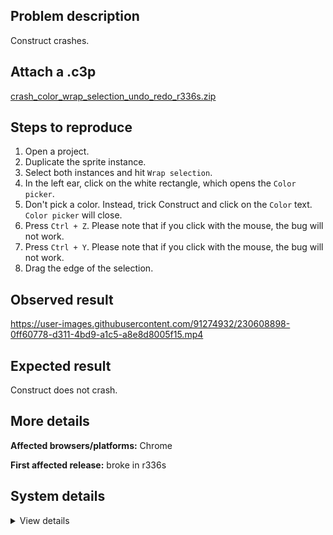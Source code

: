 ## Problem description

Construct crashes.

## Attach a .c3p

[crash_color_wrap_selection_undo_redo_r336s.zip](https://github.com/WilsonPercival/WilsonPercival/files/11178838/crash_color_wrap_selection_undo_redo_r336s.zip)

## Steps to reproduce

1. Open a project.
2. Duplicate the sprite instance.
3. Select both instances and hit `Wrap selection`.
4. In the left ear, click on the white rectangle, which opens the `Color picker`.
5. Don't pick a color. Instead, trick Construct and click on the `Color` text. `Color picker` will close.
6. Press `Ctrl + Z`. Please note that if you click with the mouse, the bug will not work.
7. Press `Ctrl + Y`. Please note that if you click with the mouse, the bug will not work.
8. Drag the edge of the selection.

## Observed result

https://user-images.githubusercontent.com/91274932/230608898-0ff60778-d311-4bd9-a1c5-a8e8d8005f15.mp4

## Expected result

Construct does not crash.

## More details



**Affected browsers/platforms:** Chrome

**First affected release:** broke in r336s

## System details

<details><summary>View details</summary>

Error report information
Type: unhandled exception
File: https://editor.construct.net/r336/components/editors/layoutView/layoutView.js, line 252, col 506
Message: Uncaught TypeError: Cannot read properties of null (reading 'width')
Stack: TypeError: Cannot read properties of null (reading 'width') at ccb.X7 (https://editor.construct.net/r336/components/editors/layoutView/layoutView.js:252:506) at ccb.m7 (https://editor.construct.net/r336/components/editors/layoutView/layoutView.js:251:248) at ccb.Tf (https://editor.construct.net/r336/components/editors/layoutView/layoutView.js:250:267) at Array.sf (https://editor.construct.net/r336/components/editors/layoutView/layoutView.js:246:368) at window.Pl.dispatchEvent (https://editor.construct.net/r336/main.js:1233:399) at window.Pl.Tf (https://editor.construct.net/r336/components/editors/layoutView/layoutView.js:109:253) at HTMLDocument.sf (https://editor.construct.net/r336/components/editors/layoutView/layoutView.js:92:435)
Construct version: r336
URL: https://editor.construct.net/
Date: Thu Apr 06 2023 22:39:57 GMT+0300 (Восточная Европа, летнее время)
Uptime: 61.7 s

Platform information
Product: Construct 3 r336 (stable)
Browser: Chrome 109.0.5414.120
Browser engine: Chromium
Context: browser
Operating system: Windows NT 0.1.0
Device type: desktop
Device pixel ratio: 1
Logical CPU cores: 2
Approx. device memory: 4 GB
User agent: Mozilla/5.0 (Windows NT 10.0; Win64; x64) AppleWebKit/537.36 (KHTML, like Gecko) Chrome/109.0.0.0 Safari/537.36
Language setting: en-US

WebGL information
Version string: WebGL 2.0 (OpenGL ES 3.0 Chromium)
Numeric version: 2
Supports NPOT textures: yes
Supports GPU profiling: no
Supports highp precision: yes
Vendor: Google Inc. (Google)
Renderer: ANGLE (Google, Vulkan 1.3.0 (SwiftShader Device (Subzero) (0x0000C0DE)), SwiftShader driver)
Major performance caveat: yes
Maximum texture size: 8192
Point size range: 1 to 1023
Extensions: EXT_color_buffer_float, EXT_color_buffer_half_float, EXT_float_blend, EXT_texture_compression_bptc, EXT_texture_compression_rgtc, EXT_texture_filter_anisotropic, OES_draw_buffers_indexed, OES_texture_float_linear, WEBGL_compressed_texture_astc, WEBGL_compressed_texture_etc, WEBGL_compressed_texture_etc1, WEBGL_compressed_texture_s3tc, WEBGL_compressed_texture_s3tc_srgb, WEBGL_debug_renderer_info, WEBGL_lose_context, WEBGL_multi_draw, OVR_multiview2

</details>
